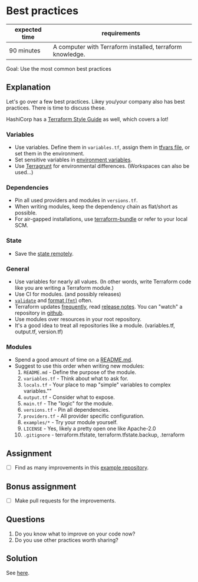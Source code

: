 # Best practices

|expected time|requirements                                             |
|-------------|---------------------------------------------------------|
|90 minutes   |A computer with Terraform installed, terraform knowledge.|

Goal: Use the most common best practices

## Explanation

Let's go over a few best practices. Likey you/your company also has best practices. There is time to discuss these.

HashiCorp has a [Terraform Style Guide](https://developer.hashicorp.com/terraform/language/style) as well, which covers a lot!

### Variables

- Use variables. Define them in `variables.tf`, assign them in [tfvars file](https://www.terraform.io/docs/configuration/variables.html#variable-definitions-tfvars-files), or set them in the environment.
- Set sensitive variables in [environment variables](https://www.terraform.io/docs/commands/environment-variables.html#tf_var_name).
- Use [Terragrunt](https://terragrunt.gruntwork.io/) for environmental differences. (Workspaces can also be used...)

### Dependencies

- Pin all used providers and modules in `versions.tf`.
- When writing modules, keep the dependency chain as flat/short as possible.
- For air-gapped installations, use [terraform-bundle](https://github.com/hashicorp/terraform/tree/master/tools/terraform-bundle) or refer to your local SCM.

### State

- Save the [state remotely](https://www.terraform.io/docs/state/remote.html).

### General

- Use variables for nearly all values. (In other words, write Terraform code like you are writing a Terraform module.)
- Use CI for modules. (and possibly releases)
- [`validate`](https://www.terraform.io/docs/commands/validate.html) and [format (`fmt`)](https://www.terraform.io/docs/commands/fmt.html) often.
- Terraform updates [frequently](https://releases.hashicorp.com/terraform/), read [release notes](https://github.com/hashicorp/terraform/blob/master/CHANGELOG.md). You can "watch" a repository in [github](https://github.com/hashicorp/terraform).
- Use modules over resources in your root repository.
- It's a good idea to treat all repositories like a module. (variables.tf, output.tf, version.tf)

### Modules

- Spend a good amount of time on a [README.md](https://www.makeareadme.com/).
- Suggest to use this order when writing new modules:
  1. `README.md` - Define the purpose of the module.
  2. `variables.tf` - Think about what to ask for.
  3. `locals.tf` - Your place to map "simple" variables to complex variables.""
  4. `output.tf` - Consider what to expose.
  5. `main.tf` - The "logic" for the module.
  7. `versions.tf` - Pin all dependencies.
  8. `providers.tf` - All provider specific configuration.
  9. `examples/*` - Try your module yourself.
  10. `LICENSE` - Yes, likely a pretty open one like Apache-2.0
  11. `.gitignore` - terraform.tfstate, terraform.tfstate.backup, .terraform

## Assignment

- [ ] Find as many improvements in this [example repository](https://github.com/robertdebock/terraform-demo/).

## Bonus assignment

- [ ] Make pull requests for the improvements.

## Questions

1. Do you know what to improve on your code now?
2. Do you use other practices worth sharing?

## Solution

See [here](best-practices-solution.md).
